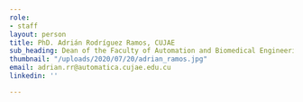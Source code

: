 ```yaml
---
role:
- staff
layout: person
title: PhD. Adrián Rodríguez Ramos, CUJAE
sub_heading: Dean of the Faculty of Automation and Biomedical Engineering (FIAB in Spanish) adrian.rr@automatica.cujae.edu.cu
thumbnail: "/uploads/2020/07/20/adrian_ramos.jpg"
email: adrian.rr@automatica.cujae.edu.cu
linkedin: ''

---
```

